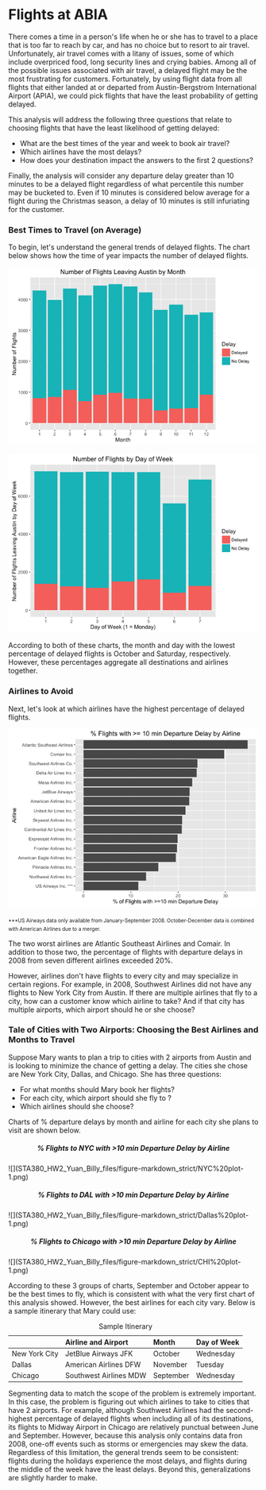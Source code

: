 Flights at ABIA
===============

There comes a time in a person's life when he or she has to travel to a
place that is too far to reach by car, and has no choice but to resort
to air travel. Unfortunately, air travel comes with a litany of issues,
some of which include overpriced food, long security lines and crying
babies. Among all of the possible issues associated with air travel, a
delayed flight may be the most frustrating for customers. Fortunately,
by using flight data from all flights that either landed at or departed
from Austin-Bergstrom International Airport (APIA), we could pick
flights that have the least probability of getting delayed.

This analysis will address the following three questions that relate to
choosing flights that have the least likelihood of getting delayed:

-   What are the best times of the year and week to book air travel?
-   Which airlines have the most delays?
-   How does your destination impact the answers to the first 2
    questions?

Finally, the analysis will consider any departure delay greater than 10
minutes to be a delayed flight regardless of what percentile this number
may be bucketed to. Even if 10 minutes is considered below average for a
flight during the Christmas season, a delay of 10 minutes is still
infuriating for the customer.

### Best Times to Travel (on Average)

To begin, let's understand the general trends of delayed flights. The
chart below shows how the time of year impacts the number of delayed
flights.

![](STA380_HW2_Yuan_Billy_files/figure-markdown_strict/unnamed-chunk-2-1.png)

![](STA380_HW2_Yuan_Billy_files/figure-markdown_strict/unnamed-chunk-3-1.png)

According to both of these charts, the month and day with the lowest
percentage of delayed flights is October and Saturday, respectively.
However, these percentages aggregate all destinations and airlines
together.

### Airlines to Avoid

Next, let's look at which airlines have the highest percentage of
delayed flights.

![](STA380_HW2_Yuan_Billy_files/figure-markdown_strict/unnamed-chunk-4-1.png)

<font size="0.5">\*\*\*US Airways data only available from
January-September 2008. October-December data is combined with American
Airlines due to a merger.</font>

The two worst airlines are Atlantic Southeast Airlines and Comair. In
addition to those two, the percentage of flights with departure delays
in 2008 from seven different airlines exceeded 20%.

However, airlines don't have flights to every city and may specialize in
certain regions. For example, in 2008, Southwest Airlines did not have
any flights to New York City from Austin. If there are multiple airlines
that fly to a city, how can a customer know which airline to take? And
if that city has multiple airports, which airport should he or she
choose?

### Tale of Cities with Two Airports: Choosing the Best Airlines and Months to Travel

Suppose Mary wants to plan a trip to cities with 2 airports from Austin
and is looking to minimize the chance of getting a delay. The cities she
chose are New York City, Dallas, and Chicago. She has three questions:

-   For what months should Mary book her flights?
-   For each city, which airport should she fly to ?
-   Which airlines should she choose?

Charts of % departure delays by month and airline for each city she
plans to visit are shown below.

<center>
<h5>
% Flights to NYC with &gt;10 min Departure Delay by Airline
</h5>
</center>
![](STA380_HW2_Yuan_Billy_files/figure-markdown_strict/NYC%20plot-1.png)

<center>
<h5>
% Flights to DAL with &gt;10 min Departure Delay by Airline
</h5>
</center>
![](STA380_HW2_Yuan_Billy_files/figure-markdown_strict/Dallas%20plot-1.png)

<center>
<h5>
% Flights to Chicago with &gt;10 min Departure Delay by Airline
</h5>
</center>
![](STA380_HW2_Yuan_Billy_files/figure-markdown_strict/CHI%20plot-1.png)

According to these 3 groups of charts, September and October appear to
be the best times to fly, which is consistent with what the very first
chart of this analysis showed. However, the best airlines for each city
vary. Below is a sample itinerary that Mary could use:

<table>
<caption>Sample Itinerary</caption>
<thead>
<tr class="header">
<th align="left"></th>
<th align="left">Airline and Airport</th>
<th align="left">Month</th>
<th align="left">Day of Week</th>
</tr>
</thead>
<tbody>
<tr class="odd">
<td align="left">New York City</td>
<td align="left">JetBlue Airways JFK</td>
<td align="left">October</td>
<td align="left">Wednesday</td>
</tr>
<tr class="even">
<td align="left">Dallas</td>
<td align="left">American Airlines DFW</td>
<td align="left">November</td>
<td align="left">Tuesday</td>
</tr>
<tr class="odd">
<td align="left">Chicago</td>
<td align="left">Southwest Airlines MDW</td>
<td align="left">September</td>
<td align="left">Wednesday</td>
</tr>
</tbody>
</table>

Segmenting data to match the scope of the problem is extremely
important. In this case, the problem is figuring out which airlines to
take to cities that have 2 airports. For example, although Southwest
Airlines had the second-highest percentage of delayed flights when
including all of its destinations, its flights to Midway Airport in
Chicago are relatively punctual between June and September. However,
because this analysis only contains data fron 2008, one-off events such
as storms or emergencies may skew the data. Regardless of this
limitation, the general trends seem to be consistent: flights during the
holidays experience the most delays, and flights during the middle of
the week have the least delays. Beyond this, generalizations are
slightly harder to make.
